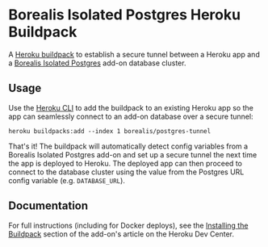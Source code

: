 # Borealis Isolated Postgres Heroku Buildpack

A [Heroku buildpack](https://devcenter.heroku.com/articles/buildpacks) to establish a secure tunnel between a Heroku app and a [Borealis Isolated Postgres](https://elements.heroku.com/addons/borealis-pg) add-on database cluster.

## Usage

Use the [Heroku CLI](https://devcenter.heroku.com/articles/heroku-cli) to add the buildpack to an existing Heroku app so the app can seamlessly connect to an add-on database over a secure tunnel:

```shell
heroku buildpacks:add --index 1 borealis/postgres-tunnel
```

That's it! The buildpack will automatically detect config variables from a Borealis Isolated Postgres add-on and set up a secure tunnel the next time the app is deployed to Heroku. The deployed app can then proceed to connect to the database cluster using the value from the Postgres URL config variable (e.g. `DATABASE_URL`).

## Documentation

For full instructions (including for Docker deploys), see the [Installing the Buildpack](https://devcenter.heroku.com/articles/borealis-pg#installing-the-buildpack) section of the add-on's article on the Heroku Dev Center.

